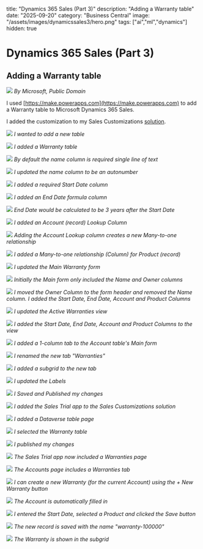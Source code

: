 title: "Dynamics 365 Sales (Part 3)"
description: "Adding a Warranty table"
date: "2025-09-20"
category: "Business Central"
image: "/assets/images/dynamicssales3/hero.png"
tags: ["ai","ml","dynamics"]
hidden: true

# Dynamics 365 Sales (Part 3)
## Adding a Warranty table

![](/assets/images/dynamicssales3/dynamics365-color.svg)
*By Microsoft, Public Domain*


I used [https://make.powerapps.com](https://make.powerapps.com) to add a Warranty table to Microsoft Dynamics 365 Sales.

I added the customization to my Sales Customizations [solution](modelDriven1.html).

![](/assets/images/dynamicssales3/screenshot-2023-10-21-at-5.00.51-pm-2136x915.png)
*I wanted to add a new table*

![](/assets/images/dynamicssales3/screenshot-2023-10-21-at-5.02.03-pm-2136x1220.png)
*I added a Warranty table*

![](/assets/images/dynamicssales3/screenshot-2023-10-21-at-5.02.34-pm-2136x1227.png)
*By default the name column is required single line of text*

![](/assets/images/dynamicssales3/screenshot-2023-10-21-at-5.04.08-pm-2136x1222.png)
*I updated the name column to be an autonumber*

![](/assets/images/dynamicssales3/screenshot-2023-10-21-at-5.05.39-pm-2136x1272.png)
*I added a required Start Date column*

![](/assets/images/dynamicssales3/screenshot-2023-10-21-at-5.06.51-pm-2136x1273.png)
*I added an End Date formula column*

![](/assets/images/dynamicssales3/screenshot-2023-10-21-at-5.07.27-pm-2136x1274.png)
*End Date would be calculated to be 3 years after the Start Date*

![](/assets/images/dynamicssales3/screenshot-2023-10-21-at-5.08.10-pm-2136x1272.png)
*I added an Account (record) Lookup Column*

![](/assets/images/dynamicssales3/screenshot-2023-10-21-at-5.08.51-pm-2136x1276.png)
*Adding the Account Lookup column creates a new Many-to-one relationship*

![](/assets/images/dynamicssales3/screenshot-2023-10-21-at-5.09.57-pm-2136x1270.png)
*I added a Many-to-one relationship (Column) for Product (record)*

![](/assets/images/dynamicssales3/screenshot-2023-10-21-at-5.10.55-pm-2136x1128.png)
*I updated the Main Warranty form*

![](/assets/images/dynamicssales3/screenshot-2023-10-21-at-5.11.17-pm-2136x1274.png)
*Initially the Main form only included the Name and Owner columns*

![](/assets/images/dynamicssales3/screenshot-2023-10-21-at-5.16.00-pm-2136x1292.png)
*I moved the Owner Column to the form header and removed the Name column. I added the Start Date, End Date, Account and Product Columns*

![](/assets/images/dynamicssales3/screenshot-2023-10-21-at-5.17.19-pm-2136x896.png)
*I updated the Active Warranties view*

![](/assets/images/dynamicssales3/screenshot-2023-10-21-at-5.18.11-pm-2136x581.png)
*I added the Start Date, End Date, Account and Product Columns to the view*

![](/assets/images/dynamicssales3/screenshot-2023-10-21-at-5.19.18-pm-2136x855.png)
*I added a 1-column tab to the Account table's Main form*

![](/assets/images/dynamicssales3/screenshot-2023-10-21-at-5.19.42-pm-2136x1293.png)
*I renamed the new tab "Warranties"*

![](/assets/images/dynamicssales3/screenshot-2023-10-21-at-5.20.13-pm-2136x1292.png)
*I added a subgrid to the new tab*

![](/assets/images/dynamicssales3/screenshot-2023-10-21-at-5.20.56-pm-2136x1289.png)
*I updated the Labels*

![](/assets/images/dynamicssales3/screenshot-2023-10-21-at-5.21.10-pm-2136x322.png)
*I Saved and Published my changes*

![](/assets/images/dynamicssales3/screenshot-2023-10-21-at-5.23.44-pm-2136x1292.png)
*I added the Sales Trial app to the Sales Customizations solution*

![](/assets/images/dynamicssales3/screenshot-2023-10-21-at-5.24.32-pm-2136x1291.png)
*I added a Dataverse table page*

![](/assets/images/dynamicssales3/screenshot-2023-10-21-at-5.24.50-pm-2136x1290.png)
*I selected the Warranty table*

![](/assets/images/dynamicssales3/screenshot-2023-10-21-at-5.25.07-pm-2136x686.png)
*I published my changes*

![](/assets/images/dynamicssales3/screenshot-2023-10-21-at-5.26.02-pm-2136x1087.png)
*The Sales Trial app now included a Warranties page*

![](/assets/images/dynamicssales3/screenshot-2023-10-21-at-5.27.01-pm-2136x1245.png)
*The Accounts page includes a Warranties tab*

![](/assets/images/dynamicssales3/screenshot-2023-10-21-at-5.27.15-pm-2136x1243.png)
*I can create a new Warranty (for the current Account) using the + New Warranty button*

![](/assets/images/dynamicssales3/screenshot-2023-10-21-at-5.27.27-pm-2136x1020.png)
*The Account is automatically filled in*

![](/assets/images/dynamicssales3/screenshot-2023-10-21-at-5.27.50-pm-2136x1141.png)
*I entered the Start Date, selected a Product and clicked the Save button*

![](/assets/images/dynamicssales3/screenshot-2023-10-21-at-5.28.03-pm-2136x1083.png)
*The new record is saved with the name "warranty-100000"*

![](/assets/images/dynamicssales3/screenshot-2023-10-21-at-5.28.19-pm-2136x1239.png)
*The Warranty is shown in the subgrid*